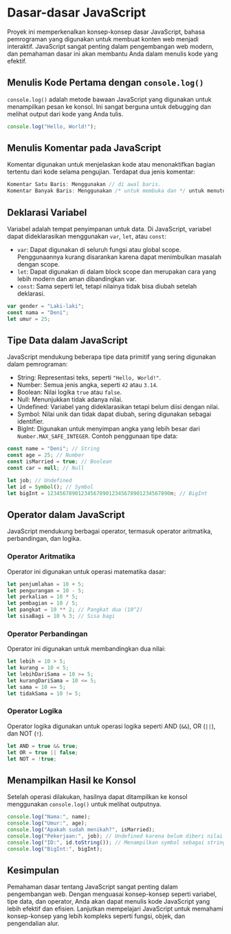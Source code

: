 # Dasar-dasar JavaScript

Proyek ini memperkenalkan konsep-konsep dasar JavaScript, bahasa pemrograman yang digunakan untuk membuat konten web menjadi interaktif. JavaScript sangat penting dalam pengembangan web modern, dan pemahaman dasar ini akan membantu Anda dalam menulis kode yang efektif.

## Menulis Kode Pertama dengan `console.log()`

`console.log()` adalah metode bawaan JavaScript yang digunakan untuk menampilkan pesan ke konsol. Ini sangat berguna untuk debugging dan melihat output dari kode yang Anda tulis.

```javascript
console.log("Hello, World!");
```

## Menulis Komentar pada JavaScript

Komentar digunakan untuk menjelaskan kode atau menonaktifkan bagian tertentu dari kode selama pengujian. Terdapat dua jenis komentar:

```javascript
Komentar Satu Baris: Menggunakan // di awal baris.
Komentar Banyak Baris: Menggunakan /* untuk membuka dan */ untuk menutup.
```

## Deklarasi Variabel

Variabel adalah tempat penyimpanan untuk data. Di JavaScript, variabel dapat dideklarasikan menggunakan `var`, `let`, atau `const`:

- `var`: Dapat digunakan di seluruh fungsi atau global scope. Penggunaannya kurang disarankan karena dapat menimbulkan masalah dengan scope.
- `let`: Dapat digunakan di dalam block scope dan merupakan cara yang lebih modern dan aman dibandingkan var.
- `const`: Sama seperti let, tetapi nilainya tidak bisa diubah setelah deklarasi.

```javascript
var gender = "Laki-laki";
const nama = "Deni";
let umur = 25;
```

## Tipe Data dalam JavaScript

JavaScript mendukung beberapa tipe data primitif yang sering digunakan dalam pemrograman:

- String: Representasi teks, seperti `"Hello, World!"`.
- Number: Semua jenis angka, seperti `42` atau `3.14`.
- Boolean: Nilai logika `true` atau `false`.
- Null: Menunjukkan tidak adanya nilai.
- Undefined: Variabel yang dideklarasikan tetapi belum diisi dengan nilai.
- Symbol: Nilai unik dan tidak dapat diubah, sering digunakan sebagai identifier.
- BigInt: Digunakan untuk menyimpan angka yang lebih besar dari `Number.MAX_SAFE_INTEGER`.
  Contoh penggunaan tipe data:

```javascript
const name = "Deni"; // String
const age = 25; // Number
const isMarried = true; // Boolean
const car = null; // Null

let job; // Undefined
let id = Symbol(); // Symbol
let bigInt = 1234567890123456789012345678901234567890n; // BigInt
```

## Operator dalam JavaScript

JavaScript mendukung berbagai operator, termasuk operator aritmatika, perbandingan, dan logika.

### Operator Aritmatika

Operator ini digunakan untuk operasi matematika dasar:

```javascript
let penjumlahan = 10 + 5;
let pengurangan = 10 - 5;
let perkalian = 10 * 5;
let pembagian = 10 / 5;
let pangkat = 10 ** 2; // Pangkat dua (10^2)
let sisaBagi = 10 % 3; // Sisa bagi
```

### Operator Perbandingan

Operator ini digunakan untuk membandingkan dua nilai:

```javascript
let lebih = 10 > 5;
let kurang = 10 < 5;
let lebihDariSama = 10 >= 5;
let kurangDariSama = 10 <= 5;
let sama = 10 == 5;
let tidakSama = 10 != 5;
```

### Operator Logika

Operator logika digunakan untuk operasi logika seperti AND (`&&`), OR (`||`), dan NOT (`!`).

```javascript
let AND = true && true;
let OR = true || false;
let NOT = !true;
```

## Menampilkan Hasil ke Konsol

Setelah operasi dilakukan, hasilnya dapat ditampilkan ke konsol menggunakan `console.log()` untuk melihat outputnya.

```javascript
console.log("Nama:", name);
console.log("Umur:", age);
console.log("Apakah sudah menikah?", isMarried);
console.log("Pekerjaan:", job); // Undefined karena belum diberi nilai
console.log("ID:", id.toString()); // Menampilkan symbol sebagai string
console.log("BigInt:", bigInt);
```

## Kesimpulan

Pemahaman dasar tentang JavaScript sangat penting dalam pengembangan web. Dengan menguasai konsep-konsep seperti variabel, tipe data, dan operator, Anda akan dapat menulis kode JavaScript yang lebih efektif dan efisien. Lanjutkan mempelajari JavaScript untuk memahami konsep-konsep yang lebih kompleks seperti fungsi, objek, dan pengendalian alur.
